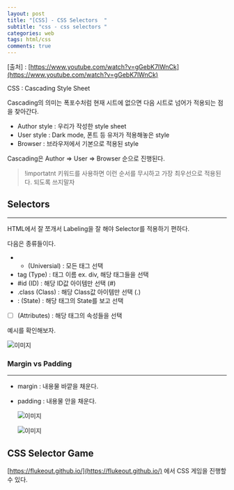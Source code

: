 ```yaml
---
layout: post
title: "[CSS] - CSS Selectors  "
subtitle: "css - css selectors "
categories: web
tags: html/css
comments: true
---
```


[출처] : [https://www.youtube.com/watch?v=gGebK7lWnCk](https://www.youtube.com/watch?v=gGebK7lWnCk)

CSS : Cascading Style Sheet

Cascading의 의미는 폭포수처럼 현재 시트에 없으면 다음 시트로 넘어가 적용되는 점을 찾아간다.

- Author style : 우리가 작성한 style sheet
- User style : Dark mode, 폰트 등 유저가 적용해놓은 style
- Browser : 브라우저에서 기본으로 적용된 style

Cascading은 Author ⇒ User ⇒ Browser 순으로 진행된다.

> !importatnt 키워드를 사용하면 이런 순서를 무시하고 가장 최우선으로 적용된다.
> 되도록 쓰지말자

## Selectors

---

HTML에서 잘 쪼개서 Labeling을 잘 해야 Selector를 적용하기 편하다.

다음은 종류들이다.

- - (Universial) : 모든 태그 선택
- tag (Type) : 태그 이름 ex. div, 해당 태그들을 선택
- #id (ID) : 해당 ID값 아이템만 선택 (#)
- .class (Class) : 해당 Class값 아이템만 선택 (.)
- : (State) : 해당 태그의 State를 보고 선택
- [ ] (Attributes) : 해당 태그의 속성들을 선택

예시를 확인해보자.

![이미지](https://Funncy.github.io/assets/img/css/css-01.png "example")

### Margin vs Padding

---

- margin : 내용물 바깥을 채운다.
- padding : 내용물 안을 채운다.

  ![이미지](https://Funncy.github.io/assets/img/css/css-02.png "margin")

  ![이미지](https://Funncy.github.io/assets/img/css/css-03.png "padding")

## CSS Selector Game

[https://flukeout.github.io/](https://flukeout.github.io/) 에서 CSS 게임을 진행할 수 있다.

